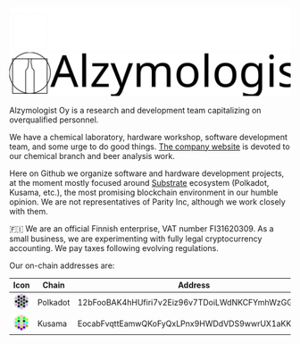 ![Alzymologist Oy logo dark](profile/namelogo_dark_theme.svg#gh-dark-mode-only)
![Alzymologist Oy logo light](profile/namelogo_light_theme.svg#gh-light-mode-only)

Alzymologist Oy is a research and development team capitalizing on overqualified personnel.

We have a chemical laboratory, hardware workshop, software development team, and some urge to do good things. [The company website](https://zymologia.fi) is devoted to our chemical branch and beer analysis work.

Here on Github we organize software and hardware development projects, at the moment mostly focused around [Substrate](https://substrate.io/) ecosystem (Polkadot, Kusama, etc.), the most promising blockchain environment in our humble opinion. We are not representatives of Parity Inc, although we work closely with them.

🇫🇮 We are an official Finnish enterprise, VAT number FI31620309. As a small business, we are experimenting with fully legal cryptocurrency accounting. We pay taxes following evolving regulations.

Our on-chain addresses are:

| Icon | Chain | Address |
| --- | --- | --- |
| ![Alzy polkadot icon](profile/Alzy_polkadot.svg) | Polkadot | 12bFooBAK4hHUfiri7v2Eiz96v7TDoiLWdNKCFYmhWzGG1Tq |
| ![Alzy kusama icon](profile/Alzy_kusama.svg) | Kusama | EocabFvqttEamwQKoFyQxLPnx9HWDdVDS9wwrUX1aKKbJ5g |